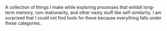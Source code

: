 A collection of things I make while exploring processes that exhibit long-term memory, non-stationarity, and other nasty stuff like self-similarity. I am surprised that I could not find tools for these because everything falls under these categories..
